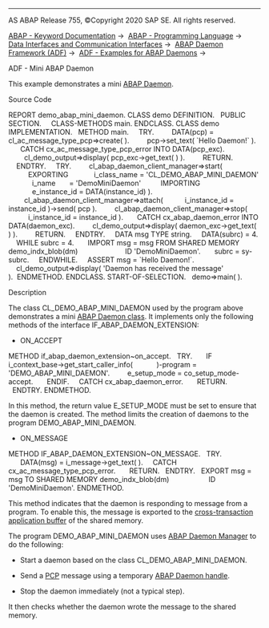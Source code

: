   

* * *

AS ABAP Release 755, ©Copyright 2020 SAP SE. All rights reserved.

[ABAP - Keyword Documentation](https://help.sap.com/doc/abapdocu_755_index_htm/7.55/en-US/abenabap.htm) →  [ABAP - Programming Language](https://help.sap.com/doc/abapdocu_755_index_htm/7.55/en-US/abenabap_reference.htm) →  [Data Interfaces and Communication Interfaces](https://help.sap.com/doc/abapdocu_755_index_htm/7.55/en-US/abenabap_data_communication.htm) →  [ABAP Daemon Framework (ADF)](https://help.sap.com/doc/abapdocu_755_index_htm/7.55/en-US/abenabap_daemon.htm) →  [ADF - Examples for ABAP Daemons](https://help.sap.com/doc/abapdocu_755_index_htm/7.55/en-US/abenabap_daemon_abexas.htm) → 

ADF - Mini ABAP Daemon

This example demonstrates a mini [ABAP Daemon](https://help.sap.com/doc/abapdocu_755_index_htm/7.55/en-US/abenabap_daemon_glosry.htm "Glossary Entry").

Source Code

REPORT demo\_abap\_mini\_daemon.
CLASS demo DEFINITION.
  PUBLIC SECTION.
    CLASS-METHODS main.
ENDCLASS.
CLASS demo IMPLEMENTATION.
  METHOD main.
    TRY.
        DATA(pcp) = cl\_ac\_message\_type\_pcp=>create( ).
        pcp->set\_text( \`Hello Daemon!\` ).
      CATCH cx\_ac\_message\_type\_pcp\_error INTO DATA(pcp\_exc).
        cl\_demo\_output=>display( pcp\_exc->get\_text( ) ).
        RETURN.
    ENDTRY.
    TRY.
        cl\_abap\_daemon\_client\_manager=>start(
          EXPORTING
            i\_class\_name = 'CL\_DEMO\_ABAP\_MINI\_DAEMON'
            i\_name       = 'DemoMiniDaemon'
         IMPORTING
            e\_instance\_id = DATA(instance\_id) ).
        cl\_abap\_daemon\_client\_manager=>attach(
          i\_instance\_id = instance\_id )->send( pcp ).
        cl\_abap\_daemon\_client\_manager=>stop(
          i\_instance\_id = instance\_id ).
      CATCH cx\_abap\_daemon\_error INTO DATA(daemon\_exc).
        cl\_demo\_output=>display( daemon\_exc->get\_text( ) ).
        RETURN.
    ENDTRY.
    DATA msg TYPE string.
    DATA(subrc) = 4.
    WHILE subrc = 4.
      IMPORT msg = msg FROM SHARED MEMORY demo\_indx\_blob(dm)
                       ID 'DemoMiniDaemon'.
      subrc = sy-subrc.
    ENDWHILE.
    ASSERT msg = \`Hello Daemon!\`.
    cl\_demo\_output=>display( 'Daemon has received the message' ).  ENDMETHOD.
ENDCLASS.
START-OF-SELECTION.
  demo=>main( ).

Description

The class CL\_DEMO\_ABAP\_MINI\_DAEMON used by the program above demonstrates a mini [ABAP Daemon class](https://help.sap.com/doc/abapdocu_755_index_htm/7.55/en-US/abenabap_daemon_class_glosry.htm "Glossary Entry"). It implements only the following methods of the interface IF\_ABAP\_DAEMON\_EXTENSION:

-   ON\_ACCEPT

METHOD if\_abap\_daemon\_extension~on\_accept.
  TRY.
      IF i\_context\_base->get\_start\_caller\_info(
           )-program = 'DEMO\_ABAP\_MINI\_DAEMON'.
        e\_setup\_mode = co\_setup\_mode-accept.
      ENDIF.
    CATCH cx\_abap\_daemon\_error.
      RETURN.
  ENDTRY.
ENDMETHOD.

In this method, the return value E\_SETUP\_MODE must be set to ensure that the daemon is created. The method limits the creation of daemons to the program DEMO\_ABAP\_MINI\_DAEMON.

-   ON\_MESSAGE

METHOD IF\_ABAP\_DAEMON\_EXTENSION~ON\_MESSAGE.
  TRY.
      DATA(msg) = i\_message->get\_text( ).
    CATCH cx\_ac\_message\_type\_pcp\_error.
      RETURN.
  ENDTRY.
  EXPORT msg = msg TO SHARED MEMORY demo\_indx\_blob(dm)
                   ID 'DemoMiniDaemon'.
ENDMETHOD.

This method indicates that the daemon is responding to message from a program. To enable this, the message is exported to the [cross-transaction application buffer](https://help.sap.com/doc/abapdocu_755_index_htm/7.55/en-US/abencrosstrans_app_buffer_glosry.htm "Glossary Entry") of the shared memory.

The program DEMO\_ABAP\_MINI\_DAEMON uses [ABAP Daemon Manager](https://help.sap.com/doc/abapdocu_755_index_htm/7.55/en-US/abenabap_daemon_manager_glosry.htm "Glossary Entry") to do the following:

-   Start a daemon based on the class CL\_DEMO\_ABAP\_MINI\_DAEMON.

-   Send a [PCP](https://help.sap.com/doc/abapdocu_755_index_htm/7.55/en-US/abenpcp_glosry.htm "Glossary Entry") message using a temporary [ABAP Daemon handle](https://help.sap.com/doc/abapdocu_755_index_htm/7.55/en-US/abenabap_daemon_handle_glosry.htm "Glossary Entry").

-   Stop the daemon immediately (not a typical step).

It then checks whether the daemon wrote the message to the shared memory.